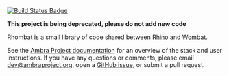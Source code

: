 [![Build Status Badge]][Build Status]

**This project is being deprecated, please do not add new code**

Rhombat is a small library of code shared between
[Rhino](https://github.com/PLOS/rhino) and
[Wombat](https://github.com/PLOS/wombat).

See the [Ambra Project documentation](https://plos.github.io/ambraproject/) for
an overview of the stack and user instructions. If you have any questions or
comments, please email dev@ambraproject.org, open a [GitHub
issue](https://github.com/PLOS/rhombat/issues), or submit a pull request.

[Build Status]: https://teamcity.plos.org/teamcity/viewType.html?buildTypeId=Rhombat
[Build Status Badge]: https://teamcity.plos.org/teamcity/app/rest/builds/buildType:(id:Rhombat)/statusIcon.svg
